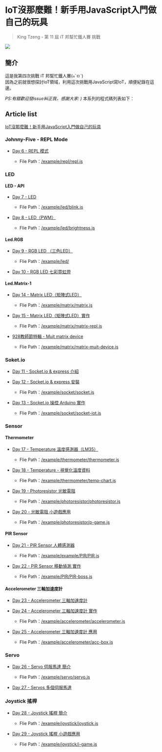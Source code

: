 # IoT沒那麼難！新手用JavaScript入門做自己的玩具
> King Tzeng - 第 11 屆 iT 邦幫忙鐵人賽 挑戰  
> 
![](https://github.com/tinatyc/2019ironman-JS-IoT/blob/master/gif/Acc-Box.gif?raw=true)  

## 簡介
這是我第四次挑戰 iT 邦幫忙鐵人賽(๑´ㅁ`)   
因為之前就很想探討IoT領域，利用這次挑戰用JavaScript寫IoT，順便紀錄在這邊。  

_PS:有錯歡迎發issue糾正我，感謝大家: )_
本系列的程式碼列表如下：  
## Article list  

[IoT沒那麼難！新手用JavaScript入門做自己的玩具](https://ithelp.ithome.com.tw/users/20103130/ironman/2125)  

### Johnny-Five - REPL Mode
- [Day 6 - REPL 模式](https://ithelp.ithome.com.tw/articles/10218528)  

  - File Path：[/example/repl/repl.js](https://github.com/tinatyc/2019ironman-JS-IoT/blob/master/example/repl/repl.js)

### LED
#### LED - API  
  - [Day 7 - LED](https://ithelp.ithome.com.tw/articles/10218944)  
    - File Path：[/example/led/blink.js](https://github.com/tinatyc/2019ironman-JS-IoT/blob/master/example/led/blink.js)   
  
  - [Day 8 - LED（PWM）](https://github.com/tinatyc/2019ironman-JS-IoT/blob/master/example/led/brightness.js)
    -  Flie Path：[/example/led/brightness.js](https://github.com/tinatyc/2019ironman-JS-IoT/blob/master/example/led/brightness.js)  
  
#### Led.RGB
  - [Day 9 - RGB LED （三色LED）](https://ithelp.ithome.com.tw/articles/10220023)
    -  Flie Path：[/example/led/](https://github.com/tinatyc/2019ironman-JS-IoT/blob/master/example/led/RGBLed.js)  
  
  - [Day 10 - RGB LED 七彩霓虹燈](https://github.com/tinatyc/2019ironman-JS-IoT/blob/master/example/led/RGBLed-rainbow.js)  
  
#### Led.Matrix-1  
- [Day 14 - Matrix LED（矩陣式LED）](https://ithelp.ithome.com.tw/articles/10222299)  
  -  Flie Path：[/example/matrix/matrix.js](https://github.com/tinatyc/2019ironman-JS-IoT/blob/master/example/matrix/matrix.js)  
  
- [Day 15 - Matrix LED（矩陣式LED）實作](https://ithelp.ithome.com.tw/articles/10222854)
  -  Flie Path：[/example/matrix/matrix-repl.js](https://github.com/tinatyc/2019ironman-JS-IoT/blob/master/example/matrix/matrix-repl.js)
- [928教師節特輯 -  Muit matrix device](https://ithelp.ithome.com.tw/articles/10221470)
  - Flie Path：[/example/matrix/matrix-muit-device.js](https://github.com/tinatyc/2019ironman-JS-IoT/blob/master/example/matrix/matrix-muit-device.js)    
  
### <sapn>Soket.io</span>  
- [Day 11 - Socket.io & express 介紹](https://ithelp.ithome.com.tw/articles/10220895)  
- [Day 12 - Socket.io & express 安裝](https://ithelp.ithome.com.tw/articles/10221363)  
  
  - Flie Path：[/example/socket/socket.js](https://github.com/tinatyc/2019ironman-JS-IoT/blob/master/example/socket/socket.js)   
- [Day 13 - Socket.io 操控 Arduino 實作](https://ithelp.ithome.com.tw/articles/10221822)
  -  Flie Path：[/example/socket/socket-iot.js](https://github.com/tinatyc/2019ironman-JS-IoT/blob/master/example/socket/socket-iot.js)
    
### Sensor

#### Thermometer
- [Day 17 - Temperature 溫度感測器（LM35）](https://ithelp.ithome.com.tw/articles/10223640)  
  - Flie Path：[/example/thermometer/thermometer.js](https://github.com/tinatyc/2019ironman-JS-IoT/blob/master/example/thermometer/thermometer.js)    
  
- [Day 18 - Temperature - 視覺化溫度資料](https://ithelp.ithome.com.tw/articles/10224046)  
  - Flie Path：[/example/thermometer/temp-chart.js](https://github.com/tinatyc/2019ironman-JS-IoT/blob/master/example/thermometer/temp-chart.js)  
- [Day 19 - Photoresistor 光敏電阻](https://ithelp.ithome.com.tw/articles/10224460)
  - Flie Path：[/example/photoresistor/photoresistor.js](https://github.com/tinatyc/2019ironman-JS-IoT/blob/master/example/photoresistor/photoresistor.js)  
- [Day 20 - 光敏電阻 小遊戲應用](https://ithelp.ithome.com.tw/articles/10224828)  
  - Flie Path：[/example/photoresistor/p-game.js](https://github.com/tinatyc/2019ironman-JS-IoT/blob/master/example/photoresistor/p-game.js)  
  
#### PIR Sensor
- [Day 21 - PIR Sensor 人體感測器](https://ithelp.ithome.com.tw/articles/10225375)  
  -  Flie Path：[/example/example/PIR/PIR.js](https://github.com/tinatyc/2019ironman-JS-IoT/blob/master/example/PIR/PIR.js)
- [Day 22 - PIR Sensor 移動偵測 實作](https://ithelp.ithome.com.tw/articles/10225765)  
  
  -  Flie Path：[/example/PIR/PIR-boss.js](https://[github.com/tinatyc/2019ironman-JS-IoT/blob/master/example/photoresistor/p-game.js](https://github.com/tinatyc/2019ironman-JS-IoT/blob/master/example/PIR/PIR-boss.js))

#### Accelerometer 三軸加速度計
  - [Day 23 - Accelerometer 三軸加速度計](https://ithelp.ithome.com.tw/articles/10226147)
  - [Day 24 - Accelerometer 三軸加速度計 實作](https://ithelp.ithome.com.tw/articles/10226434)  
  
    - Flie Path：[/example/accelerometer/accelerometer.js](https://github.com/tinatyc/2019ironman-JS-IoT/blob/master/example/accelerometer/accelerometer.js)  
  - [Day 25 - Accelerometer 三軸加速度計 應用](https://ithelp.ithome.com.tw/articles/10226894)  
    - Flie Path：[/example/accelerometer/acc-box.js](https://github.com/tinatyc/2019ironman-JS-IoT/blob/master/example/accelerometer/acc-box.js)  

### Servo  
  - [Day 26 - Servo 伺服馬達 簡介](https://ithelp.ithome.com.tw/articles/10227218)
  
    - Flie Path：[/example/servo/servo.js](https://github.com/tinatyc/2019ironman-JS-IoT/blob/master/example/servo/servo.js)
  - [Day 27 - Servos 多個伺服馬達](https://ithelp.ithome.com.tw/articles/10227448)  

### Joystick 搖桿  

  - [Day 28 - Joystick 搖桿 簡介](https://ithelp.ithome.com.tw/articles/10227762)  
    - Flie Path：[/example/joystick/joystick.js](https://github.com/tinatyc/2019ironman-JS-IoT/blob/master/example/joystick/joystick.js)  
  
  - [Day 29 - Joystick 搖桿 小遊戲應用](https://ithelp.ithome.com.tw/articles/10228008)  
    - Flie Path：[/example/joystick/j-game.js](https://github.com/tinatyc/2019ironman-JS-IoT/blob/master/example/joystick/j-game.js)
